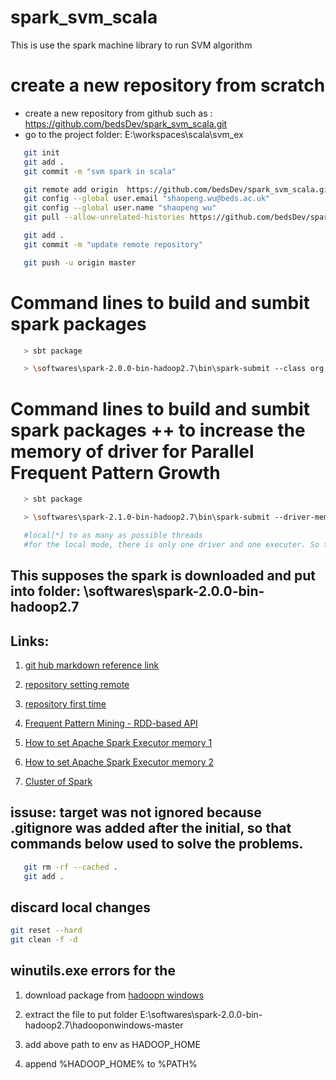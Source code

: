 # spark_svm_scala
This is use the spark machine library to run SVM algorithm

# create a new repository from scratch
 -  create a new repository from github such as : https://github.com/bedsDev/spark_svm_scala.git
 -  go to the project folder: E:\workspaces\scala\svm_ex
 ```bash
 	git init
 	git add .
 	git commit -m "svm spark in scala"

 	git remote add origin  https://github.com/bedsDev/spark_svm_scala.git
 	git config --global user.email "shaopeng.wu@beds.ac.uk"
 	git config --global user.name "shaopeng wu"
 	git pull --allow-unrelated-histories https://github.com/bedsDev/spark_svm_scala.git master

    git add .
    git commit -m "update remote repository"

    git push -u origin master


 ```
 

# Command lines to build and sumbit spark packages

```bash
   > sbt package

   > \softwares\spark-2.0.0-bin-hadoop2.7\bin\spark-submit --class org.ccgv.nlp.SVMExample --master local[4] target\scala-2.11\svm_2.11-1.0.jar

 ```

# Command lines to build and sumbit spark packages ++ to increase the memory of driver for Parallel Frequent Pattern Growth

```bash
   > sbt package

   > \softwares\spark-2.1.0-bin-hadoop2.7\bin\spark-submit --driver-memory 4g --class org.ccgv.nlp.ParallelFP --master local[*] target\scala-2.11\svm_2.11-1.0.jar

   #local[*] to as many as possible threads
   #for the local mode, there is only one driver and one executer. So that to set driver to 4g
 ```
## This supposes the spark is downloaded and put into folder: \softwares\spark-2.0.0-bin-hadoop2.7


 
## Links:
 1. [git hub markdown reference link](https://github.com/adam-p/markdown-here/wiki/Markdown-Cheatsheet)

 1. [repository setting remote](http://kbroman.org/github_tutorial/pages/init.html)

 1. [repository first time](http://kbroman.org/github_tutorial/pages/first_time.html)

 1. [Frequent Pattern Mining - RDD-based API](http://spark.apache.org/docs/latest/mllib-frequent-pattern-mining.html)

 1. [How to set Apache Spark Executor memory 1](http://stackoverflow.com/questions/26562033/how-to-set-apache-spark-executor-memory)

 1. [How to set Apache Spark Executor memory 2](http://apache-spark-user-list.1001560.n3.nabble.com/Setting-spark-executor-memory-problem-td11429.html)

 1. [Cluster of Spark](CLUSTER.md)

 ## issuse: target was not ignored because .gitignore was added after the initial, so that commands below used to solve the problems.

 ```bash
 	git rm -rf --cached .
 	git add .
 ```
 ## discard local changes
 ```bash
 git reset --hard
 git clean -f -d
 ```

## winutils.exe errors for the 
 1. download package from [hadoopn windows](https://codeload.github.com/sardetushar/hadooponwindows/zip/master)

 1. extract the file to put folder E:\softwares\spark-2.0.0-bin-hadoop2.7\hadooponwindows-master

 1. add above path to env as HADOOP_HOME

 1. append %HADOOP_HOME% to %PATH%
